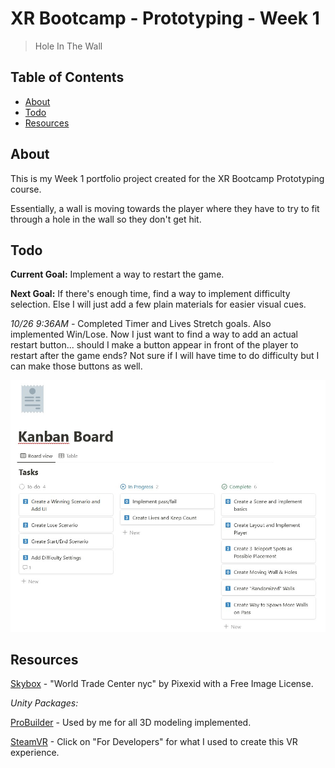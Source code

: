 # XR Bootcamp - Prototyping - Week 1
> Hole In The Wall

## Table of Contents

- [About](#about)
- [Todo](#todo)
- [Resources](#resources)

## About

This is my Week 1 portfolio project created for the XR Bootcamp Prototyping course.

Essentially, a wall is moving towards the player where they have to try to
fit through a hole in the wall so they don't get hit.


## Todo

**Current Goal:** Implement a way to restart the game.

**Next Goal:** If there's enough time, find a way to implement difficulty selection.
Else I will just add a few plain materials for easier visual cues.

*10/26 9:36AM -* Completed Timer and Lives Stretch goals. Also implemented Win/Lose.
Now I just want to find a way to add an actual restart button... should I make a
button appear in front of the player to restart after the game ends? Not sure if
I will have time to do difficulty but I can make those buttons as well.


![KanbanBoardProgress](Images_README/KanbanBoardProgress.jpg)

## Resources

[Skybox](https://pixexid.com/image/92b7d861-world-trade-center-nyc) - "World Trade
Center nyc" by Pixexid with a Free Image License.

*Unity Packages:*

[ProBuilder](https://unity.com/features/probuilder) - Used by me for all 3D modeling
implemented.

[SteamVR](https://www.steamvr.com/en/) - Click on "For Developers" for what I used to
create this VR experience.